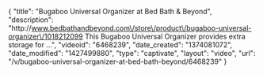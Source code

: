 {
    "title": "Bugaboo Universal Organizer at Bed Bath & Beyond",
    "description": "http:\/\/www.bedbathandbeyond.com\/store\/product\/bugaboo-universal-organizer\/1018212099 This Bugaboo Universal Organizer provides extra storage for ...",
    "videoid": "6468239",
    "date_created": "1374081072",
    "date_modified": "1427499880",
    "type": "captivate",
    "layout": "video",
    "url": "\/v\/bugaboo-universal-organizer-at-bed-bath-beyond\/6468239"
}